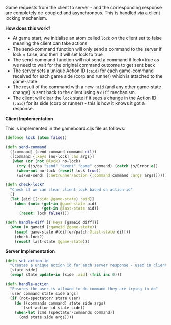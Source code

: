 Game requests from the client to server - and the corresponding response are completely de-coupled and asynchronous.  This is handled via a client locking mechanism.  

**How does this work?**

* At game start, we initialise an atom called `lock` on the client set to false meaning the client can take actions
* The send-command function will only send a command to the server if lock = false, and then it will set lock to true
* The send-command function will not send a command if lock=true as we need to wait for the original command outcome to get sent back
* The server sets a unique Action ID (`:aid`) for each game-command received for each game side (corp and runner) which is attached to the game-state
* The result of the command with a new `:aid` (and any other game-state change) is sent back to the client using a `diff` mechanism. 
* The client will clear the `lock` state if it sees a change in the Action ID (`:aid`) for its side (corp or runner) - this is how it knows it got a response.

**Client Implementation**

This is implemented in the gameboard.cljs file as follows:
```clojure
(defonce lock (atom false))

(defn send-command
  ([command] (send-command command nil))
  ([command {:keys [no-lock] :as args}]
   (when (or (not @lock) no-lock)
     (try (js/ga "send" "event" "game" command) (catch js/Error e))
     (when-not no-lock (reset! lock true))
     (ws/ws-send! [:netrunner/action {:command command :args args}]))))

(defn check-lock?
  "Check if we can clear client lock based on action-id"
  []
  (let [aid [(:side @game-state) :aid]]
    (when (not= (get-in @game-state aid)
                (get-in @last-state aid))
      (reset! lock false))))

(defn handle-diff [{:keys [gameid diff]}]
  (when (= gameid (:gameid @game-state))
    (swap! game-state #(differ/patch @last-state diff))
    (check-lock?)
    (reset! last-state @game-state)))
```

**Server Implementation**

```clojure
(defn set-action-id
  "Creates a unique action id for each server response - used in client lock"
  [state side]
  (swap! state update-in [side :aid] (fnil inc 0)))

(defn handle-action
  "Ensures the user is allowed to do command they are trying to do"
  [user command state side args]
  (if (not-spectator? state user)
    (do ((commands command) state side args)
        (set-action-id state side))
    (when-let [cmd (spectator-commands command)]
      (cmd state side args))))
```

